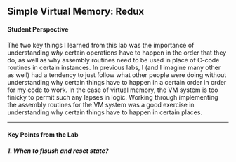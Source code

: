 ## Simple Virtual Memory: Redux

#### Student Perspective

The two key things I learned from this lab was the importance of understanding 
_why_ certain operations have to happen in the order that they do, as well as
why assembly routines need to be used in place of C-code routines in certain 
instances. In previous labs, I (and I imagine many other as well) had a 
tendency to just follow what other people were doing without understanding why
certain things have to happen in a certain order in order for my code to work. 
In the case of virtual memory, the VM system is too finicky to permit such any 
lapses in logic. Working through implementing the assembly routines for the VM
system was a good exercise in understanding why certain things have to happen
in certain places. 

------------------------------------------------------------------------------

#### Key Points from the Lab

##### 1. When to flsush and reset state? 

